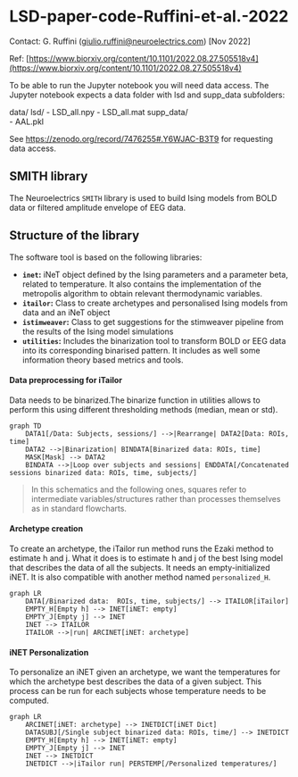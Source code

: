 # LSD-paper-code-Ruffini-et-al.-2022
Contact: G. Ruffini (giulio.ruffini@neuroelectrics.com) [Nov 2022]

Ref: 
[https://www.biorxiv.org/content/10.1101/2022.08.27.505518v4](https://www.biorxiv.org/content/10.1101/2022.08.27.505518v4)

To be able to run the Jupyter notebook you will need data access. The Jupyter notebook expects a data folder with lsd and supp_data subfolders:

data/
   lsd/
      - LSD_all.npy
      - LSD_all.mat
   supp_data/     
      -  AAL.pkl

See https://zenodo.org/record/7476255#.Y6WJAC-B3T9 for requesting data access.

## SMITH library
The Neuroelectrics ```SMITH``` library is used to build Ising models from BOLD data or filtered amplitude envelope of EEG data.


## Structure of the library
The software tool is based on the following libraries:

 * **`inet`:** iNeT object defined by the Ising parameters and a parameter beta, related to temperature. It also contains the implementation of the metropolis algorithm to obtain relevant thermodynamic variables.
 * **`itailor`:** Class to create archetypes and personalised Ising models from data and an iNeT object
 * **`istimweaver`:** Class to get suggestions for the stimweaver pipeline from the results of the Ising model simulations
 * **`utilities`:** Includes the binarization tool to transform BOLD or EEG 
   data into its corresponding binarised pattern. It includes as well some 
   information theory based metrics and tools.

 
#### Data preprocessing for iTailor
Data needs to be binarized.The binarize function in utilities allows to perform this using different thresholding methods (median, mean or std).
```mermaid
graph TD
    DATA1[/Data: Subjects, sessions/] -->|Rearrange| DATA2[Data: ROIs, time]
    DATA2 -->|Binarization| BINDATA[Binarized data: ROIs, time] 
    MASK[Mask] --> DATA2
    BINDATA -->|Loop over subjects and sessions| ENDDATA[/Concatenated sessions binarized data: ROIs, time, subjects/]
```
 > In this schematics and the following ones, squares refer to intermediate variables/structures rather than processes themselves as in standard flowcharts.
 
#### Archetype creation
To create an archetype, the iTailor run method runs the Ezaki method to estimate h and j. What it does is to estimate h and j of the best Ising model that describes the data of all the subjects. It needs an empty-initialized iNET. It is also compatible with another method named `personalized_H`.
```mermaid
graph LR
    DATA[/Binarized data:  ROIs, time, subjects/] --> ITAILOR[iTailor]
    EMPTY_H[Empty h] --> INET[iNET: empty]
    EMPTY_J[Empty j] --> INET
    INET --> ITAILOR
    ITAILOR -->|run| ARCINET[iNET: archetype]
```
#### iNET Personalization
To personalize an iNET given an archetype, we want the temperatures for which the archetype best describes the data of a given subject. This process can be run for each subjects whose temperature needs to be computed. 
```mermaid
graph LR
    ARCINET[iNET: archetype] --> INETDICT[iNET Dict]
    DATASUBJ[/Single subject binarized data: ROIs, time/] --> INETDICT
    EMPTY_H[Empty h] --> INET[iNET: empty]
    EMPTY_J[Empty j] --> INET
    INET --> INETDICT
    INETDICT -->|iTailor run| PERSTEMP[/Personalized temperatures/]
```
 

